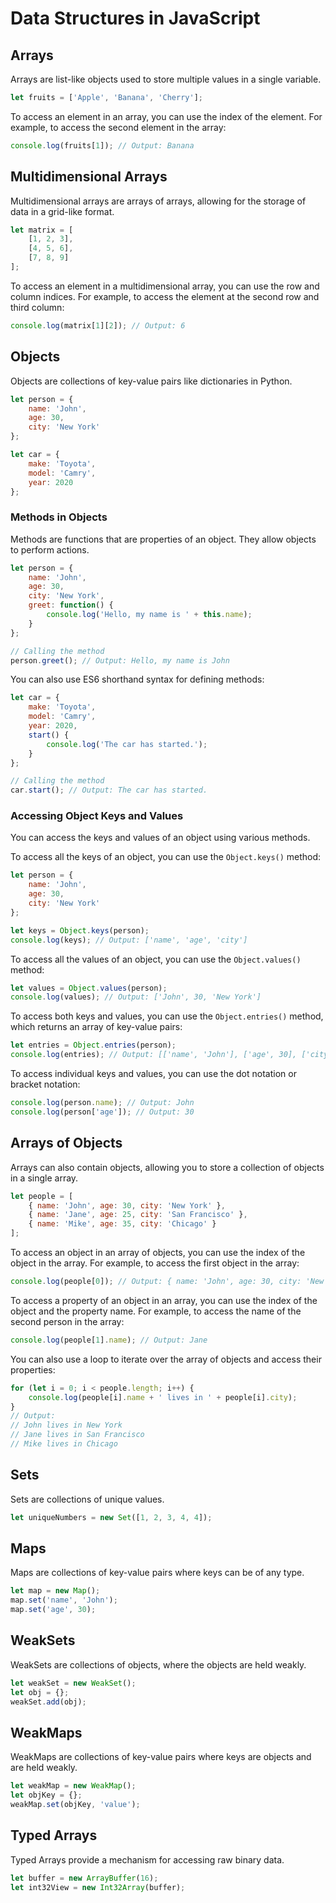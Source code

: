 # Data Structures in JavaScript

## Arrays
Arrays are list-like objects used to store multiple values in a single variable.

```javascript
let fruits = ['Apple', 'Banana', 'Cherry'];
```

To access an element in an array, you can use the index of the element. For example, to access the second element in the array:

```javascript
console.log(fruits[1]); // Output: Banana
```

## Multidimensional Arrays
Multidimensional arrays are arrays of arrays, allowing for the storage of data in a grid-like format.

```javascript
let matrix = [
    [1, 2, 3],
    [4, 5, 6],
    [7, 8, 9]
];
```

To access an element in a multidimensional array, you can use the row and column indices. For example, to access the element at the second row and third column:

```javascript
console.log(matrix[1][2]); // Output: 6
```

## Objects
Objects are collections of key-value pairs like dictionaries in Python.

```javascript
let person = {
    name: 'John',
    age: 30,
    city: 'New York'
};

let car = {
    make: 'Toyota',
    model: 'Camry',
    year: 2020
};
```
### Methods in Objects
Methods are functions that are properties of an object. They allow objects to perform actions.

```javascript
let person = {
    name: 'John',
    age: 30,
    city: 'New York',
    greet: function() {
        console.log('Hello, my name is ' + this.name);
    }
};

// Calling the method
person.greet(); // Output: Hello, my name is John
```

You can also use ES6 shorthand syntax for defining methods:

```javascript
let car = {
    make: 'Toyota',
    model: 'Camry',
    year: 2020,
    start() {
        console.log('The car has started.');
    }
};

// Calling the method
car.start(); // Output: The car has started.
```

### Accessing Object Keys and Values
You can access the keys and values of an object using various methods.

To access all the keys of an object, you can use the `Object.keys()` method:

```javascript
let person = {
    name: 'John',
    age: 30,
    city: 'New York'
};

let keys = Object.keys(person);
console.log(keys); // Output: ['name', 'age', 'city']
```

To access all the values of an object, you can use the `Object.values()` method:

```javascript
let values = Object.values(person);
console.log(values); // Output: ['John', 30, 'New York']
```

To access both keys and values, you can use the `Object.entries()` method, which returns an array of key-value pairs:

```javascript
let entries = Object.entries(person);
console.log(entries); // Output: [['name', 'John'], ['age', 30], ['city', 'New York']]
```

To access individual keys and values, you can use the dot notation or bracket notation:

```javascript
console.log(person.name); // Output: John
console.log(person['age']); // Output: 30
```

## Arrays of Objects
Arrays can also contain objects, allowing you to store a collection of objects in a single array.

```javascript
let people = [
    { name: 'John', age: 30, city: 'New York' },
    { name: 'Jane', age: 25, city: 'San Francisco' },
    { name: 'Mike', age: 35, city: 'Chicago' }
];
```

To access an object in an array of objects, you can use the index of the object in the array. For example, to access the first object in the array:

```javascript
console.log(people[0]); // Output: { name: 'John', age: 30, city: 'New York' }
```

To access a property of an object in an array, you can use the index of the object and the property name. For example, to access the name of the second person in the array:

```javascript
console.log(people[1].name); // Output: Jane
```

You can also use a loop to iterate over the array of objects and access their properties:

```javascript
for (let i = 0; i < people.length; i++) {
    console.log(people[i].name + ' lives in ' + people[i].city);
}
// Output:
// John lives in New York
// Jane lives in San Francisco
// Mike lives in Chicago
```


## Sets
Sets are collections of unique values.

```javascript
let uniqueNumbers = new Set([1, 2, 3, 4, 4]);
```

## Maps
Maps are collections of key-value pairs where keys can be of any type.

```javascript
let map = new Map();
map.set('name', 'John');
map.set('age', 30);
```

## WeakSets
WeakSets are collections of objects, where the objects are held weakly.

```javascript
let weakSet = new WeakSet();
let obj = {};
weakSet.add(obj);
```

## WeakMaps
WeakMaps are collections of key-value pairs where keys are objects and are held weakly.

```javascript
let weakMap = new WeakMap();
let objKey = {};
weakMap.set(objKey, 'value');
```

## Typed Arrays
Typed Arrays provide a mechanism for accessing raw binary data.

```javascript
let buffer = new ArrayBuffer(16);
let int32View = new Int32Array(buffer);
```
